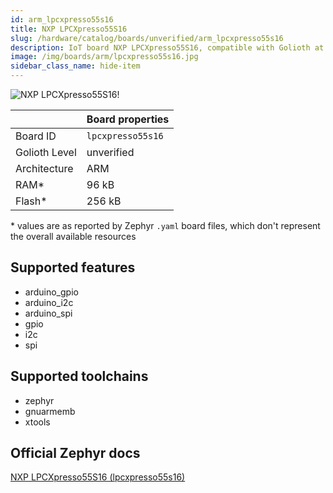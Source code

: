 ```yaml
---
id: arm_lpcxpresso55s16
title: NXP LPCXpresso55S16
slug: /hardware/catalog/boards/unverified/arm_lpcxpresso55s16
description: IoT board NXP LPCXpresso55S16, compatible with Golioth at unverified level.
image: /img/boards/arm/lpcxpresso55s16.jpg
sidebar_class_name: hide-item
---
```


[//]: # (This is an auto-generated file, do not edit! Changes to it will be lost upon re-generation)

![NXP LPCXpresso55S16!](/img/boards/arm/lpcxpresso55s16.jpg "NXP LPCXpresso55S16")

|                | Board properties     |
| -------------  | -------------------- |
| Board ID       | `lpcxpresso55s16` |
| Golioth Level  | unverified       |
| Architecture   | ARM |
| RAM*           | 96 kB |
| Flash*         | 256 kB |

\* values are as reported by Zephyr `.yaml` board files, which don't represent the overall available resources



## Supported features

* arduino_gpio
* arduino_i2c
* arduino_spi
* gpio
* i2c
* spi

## Supported toolchains

* zephyr
* gnuarmemb
* xtools

## Official Zephyr docs

[NXP LPCXpresso55S16 (lpcxpresso55s16)](https://docs.zephyrproject.org/latest/boards/arm/lpcxpresso55s16/doc/index.html)
